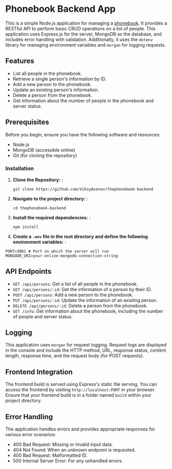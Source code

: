# Phonebook Backend App

This is a simple Node.js application for managing a [phonebook](https://thephonebook-backend.onrender.com). It provides a RESTful API to perform basic CRUD operations on a list of people. This application uses Express.js for the server, MongoDB as the database, and includes error handling with validation. Additionally, it uses the `dotenv` library for managing environment variables and `morgan` for logging requests.

## Features

- List all people in the phonebook.
- Retrieve a single person's information by ID.
- Add a new person to the phonebook.
- Update an existing person's information.
- Delete a person from the phonebook.
- Get information about the number of people in the phonebook and server status.

## Prerequisites

Before you begin, ensure you have the following software and resources:

- Node.js
- MongoDB (accessible online)
- Git (for cloning the repository)

### Installation

1. **Clone the Repository:**
   :
     ```
     git clone https://github.com/ViksyAsenov/thephonebook-backend
     ```

2. **Navigate to the project directory:**
   :
     ```
     cd thephonebook-backend
     ```

3. **Install the required dependencies:**
   :
     ```
     npm install
     ```

4. **Create a `.env` file in the root directory and define the following environment variables:**
   :
```
PORT=3001 # Port on which the server will run
MONGODB_URI=your-online-mongodb-connection-string
```

## API Endpoints

- `GET /api/persons`: Get a list of all people in the phonebook.
- `GET /api/persons/:id`: Get the information of a person by their ID.
- `POST /api/persons`: Add a new person to the phonebook.
- `PUT /api/persons/:id`: Update the information of an existing person.
- `DELETE /api/persons/:id`: Delete a person from the phonebook.
- `GET /info`: Get information about the phonebook, including the number of people and server status.

## Logging

This application uses `morgan` for request logging. Request logs are displayed in the console and include the HTTP method, URL, response status, content length, response time, and the request body (for POST requests).

## Frontend Integration
The frontend build is served using Express's static file serving. You can access the frontend by visiting `http://localhost:PORT` in your browser. Ensure that your frontend build is in a folder named `build` within your project directory.

## Error Handling

The application handles errors and provides appropriate responses for various error scenarios:

- 400 Bad Request: Missing or invalid input data.
- 404 Not Found: When an unknown endpoint is requested.
- 400 Bad Request: Malformatted ID.
- 500 Internal Server Error: For any unhandled errors.
